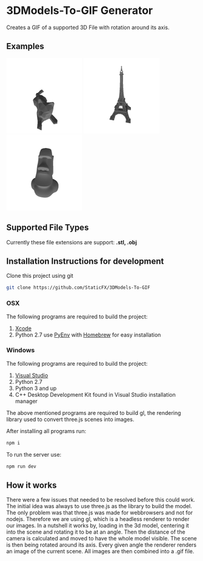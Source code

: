 # 3DModels-To-GIF Generator

Creates a GIF of a supported 3D File with rotation around its axis.

## Examples

<p align="left">
    <img src="https://github.com/StaticFX/3DModels-To-GIF/blob/master/examples/example-cat.gif?raw=true" width="200" height="200" />
    <img src="https://github.com/StaticFX/3DModels-To-GIF/blob/master/examples/example-eiffel-tower.gif?raw=true" width="200" height="200" />
    <img src="https://github.com/StaticFX/3DModels-To-GIF/blob/master/examples/example-moai.gif?raw=true" width="200" height="200" />
</p>



## Supported File Types

Currently these file extensions are support: **.stl, .obj**

## Installation Instructions for development

Clone this project using git

```bash
git clone https://github.com/StaticFX/3DModels-To-GIF
```

### OSX

The following programs are required to build the project:

1. [Xcode](https://apps.apple.com/de/app/xcode/id497799835?mt=12)
2. Python 2.7 use [PyEnv](https://github.com/pyenv/pyenv) with [Homebrew](https://brew.sh/) for easy installation

### Windows

The following programs are required to build the project:

1. [Visual Studio](https://visualstudio.microsoft.com/)
2. Python 2.7
3. Python 3 and up
4. C++ Desktop Development Kit found in Visual Studio installation manager

The above mentioned programs are required to build gl, the rendering library used to convert three.js scenes into images.

After installing all programs run:

```bash
npm i
```

To run the server use:

```bash
npm run dev
```

## How it works

There were a few issues that needed to be resolved before this could work. The initial idea was always to use three.js as the library to build the model. The only problem was that three.js was made for webbrowsers and not for nodejs. Therefore we are using gl, which is a headless renderer to render our images.
In a nutshell it works by, loading in the 3d model, centering it into the scene and rotating it to be at an angle. Then the distance of the camera is calculated and moved to have the whole model visible. The scene is then being rotated around its axis. Every given angle the renderer renders an image of the current scene. All images are then combined into a .gif file.
